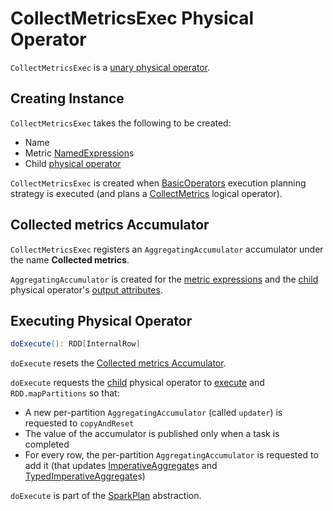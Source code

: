 # CollectMetricsExec Physical Operator

`CollectMetricsExec` is a [unary physical operator](UnaryExecNode.md).

## Creating Instance

`CollectMetricsExec` takes the following to be created:

* <span id="name"> Name
* <span id="metricExpressions"> Metric [NamedExpression](../expressions/NamedExpression.md)s
* <span id="child"> Child [physical operator](SparkPlan.md)

`CollectMetricsExec` is created when [BasicOperators](../execution-planning-strategies/BasicOperators.md) execution planning strategy is executed (and plans a [CollectMetrics](../logical-operators/CollectMetrics.md) logical operator).

## <span id="accumulator"> Collected metrics Accumulator

`CollectMetricsExec` registers an `AggregatingAccumulator` accumulator under the name **Collected metrics**.

`AggregatingAccumulator` is created for the [metric expressions](#metricExpressions) and the [child](#child) physical operator's [output attributes](../catalyst/QueryPlan.md#output).

## <span id="doExecute"> Executing Physical Operator

```scala
doExecute(): RDD[InternalRow]
```

`doExecute` resets the [Collected metrics Accumulator](#accumulator).

`doExecute` requests the [child](#child) physical operator to [execute](SparkPlan.md#execute) and `RDD.mapPartitions` so that:

* A new per-partition `AggregatingAccumulator` (called `updater`) is requested to `copyAndReset`
* The value of the accumulator is published only when a task is completed
* For every row, the per-partition `AggregatingAccumulator` is requested to add it (that updates [ImperativeAggregate](../expressions/ImperativeAggregate.md)s and [TypedImperativeAggregate](../expressions/TypedImperativeAggregate.md)s)

`doExecute` is part of the [SparkPlan](SparkPlan.md#doExecute) abstraction.
